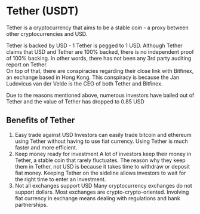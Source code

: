 # Tether (USDT)

Tether is a cryptocurrency that aims to be a stable coin - a proxy between other cryptocurrencies and USD.

Tether is backed by USD - 1 Tether is pegged to 1 USD.
Although Tether claims that USD and Tether are 100% backed, there is no independent proof of 100% backing. 
In other words, there has not been any 3rd party auditing report on Tether.  
On top of that, there are conspiracies regarding their close link with Bitfinex, an exchange based in Hong Kong.
This conspiracy is because the Jan Ludovicus van der Velde is the CEO of both Tether and Bitfinex.

Due to the reasons mentioned above, numerous investors have bailed out of Tether and the value of Tether has dropped to 0.85 USD

## Benefits of Tether

1. Easy trade against USD
    Investors can easily trade bitcoin and ethereum using Tether without having to use fiat currency.
    Using Tether is much faster and more efficient.
2. Keep money ready for investment
    A lot of investors keep their money in Tether, a stable coin that rarely fluctuates.
    The reason why they keep them in Tether, not USD is because it takes time to withdraw or deposit fiat money.
    Keeping Tether on the sideline allows investors to wait for the right time to enter an investment.
3. Not all exchanges support USD
    Many cryptocurrency exchanges do not support dollars.
    Most exchanges are crypto-crypto-oriented.
    Involving fiat currency in exchange means dealing with regulations and bank partnerships.

     
    

